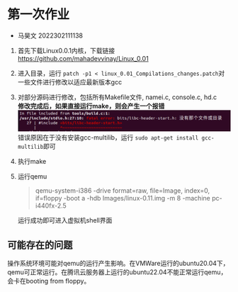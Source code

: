 # 第一次作业 
- 马昊文 2022302111138

1. 首先下载Linux0.0.1内核，下载链接  https://github.com/mahadevvinay/Linux_0.01
2. 进入目录，运行 `patch -p1 < linux_0.01_Compilations_changes.patch`对一些文件进行修改以适应最新版本gcc
3. 对部分源码进行修改，包括所有Makefile文件, namei.c, console.c, hd.c  
**修改完成后，如果直接运行make，则会产生一个报错**
![](1.jpg)
错误原因在于没有安装gcc-multilib，运行 `sudo apt-get install gcc-multilib`即可  
4. 执行make
5. 运行qemu
	> qemu-system-i386 -drive format=raw, file=Image, index=0, if=floppy -boot a -hdb Images/linux-0.11.img -m 8 -machine pc-i440fx-2.5  

	运行成功即可进入虚拟机shell界面

## 可能存在的问题
操作系统环境可能对qemu的运行产生影响。在VMWare运行的ubuntu20.04下，qemu可正常运行。在腾讯云服务器上运行的ubuntu22.04不能正常运行qemu，会卡在booting from floppy。